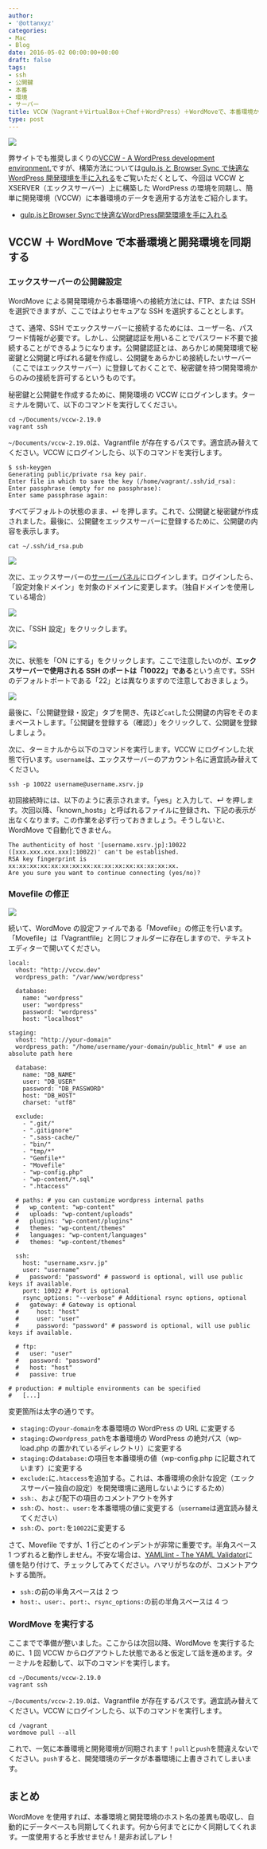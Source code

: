 ```yaml
---
author:
- '@ottanxyz'
categories:
- Mac
- Blog
date: 2016-05-02 00:00:00+00:00
draft: false
tags:
- ssh
- 公開鍵
- 本番
- 環境
- サーバー
title: VCCW（Vagrant＋VirtualBox＋Chef＋WordPress）＋WordMoveで、本番環境から開発環境にデータを簡単に同期する！
type: post
---
```


![](160502-57275563c8c88.jpg)

弊サイトでも推奨しまくりの[VCCW - A WordPress development environment.](http://vccw.cc/)ですが、構築方法については[gulp.js と Browser Sync で快適な WordPress 開発環境を手に入れる](/posts/2014/09/gulp-browser-sync-476/)をご覧いただくとして、今回は VCCW と XSERVER（エックスサーバー）上に構築した WordPress の環境を同期し、簡単に開発環境（VCCW）に本番環境のデータを適用する方法をご紹介します。

* [gulp.jsとBrowser Syncで快適なWordPress開発環境を手に入れる](/posts/2014/09/gulp-browser-sync-476/)

## VCCW ＋ WordMove で本番環境と開発環境を同期する

### エックスサーバーの公開鍵設定

WordMove による開発環境から本番環境への接続方法には、FTP、または SSH を選択できますが、ここではよりセキュアな SSH を選択することとします。

さて、通常、SSH でエックスサーバーに接続するためには、ユーザー名、パスワード情報が必要です。しかし、公開鍵認証を用いることでパスワード不要で接続することができるようになります。公開鍵認証とは、あらかじめ開発環境で秘密鍵と公開鍵と呼ばれる鍵を作成し、公開鍵をあらかじめ接続したいサーバー（ここではエックスサーバー）に登録しておくことで、秘密鍵を持つ開発環境からのみの接続を許可するというものです。

秘密鍵と公開鍵を作成するために、開発環境の VCCW にログインします。ターミナルを開いて、以下のコマンドを実行してください。

    cd ~/Documents/vccw-2.19.0
    vagrant ssh

`~/Documents/vccw-2.19.0`は、Vagrantfile が存在するパスです。適宜読み替えてください。VCCW にログインしたら、以下のコマンドを実行します。

    $ ssh-keygen
    Generating public/private rsa key pair.
    Enter file in which to save the key (/home/vagrant/.ssh/id_rsa):
    Enter passphrase (empty for no passphrase):
    Enter same passphrase again:

すべてデフォルトの状態のまま、↵ を押します。これで、公開鍵と秘密鍵が作成されました。最後に、公開鍵をエックスサーバーに登録するために、公開鍵の内容を表示します。

    cat ~/.ssh/id_rsa.pub

![](160502-572755670a9b8.png)

次に、エックスサーバーの[サーバーパネル](https://www.xserver.ne.jp/login_server.php)にログインします。ログインしたら、「設定対象ドメイン」を対象のドメインに変更します。（独自ドメインを使用している場合）

![](160502-5727556a42c57.png)

次に、「SSH 設定」をクリックします。

![](160502-5727556e038ca.png)

次に、状態を「ON にする」をクリックします。ここで注意したいのが、**エックスサーバーで使用される SSH のポートは「10022」である**という点です。SSH のデフォルトポートである「22」とは異なりますので注意しておきましょう。

![](160502-57275572a4353.png)

最後に、「公開鍵登録・設定」タブを開き、先ほど`cat`した公開鍵の内容をそのままペーストします。「公開鍵を登録する（確認）」をクリックして、公開鍵を登録しましょう。

次に、ターミナルから以下のコマンドを実行します。VCCW にログインした状態で行います。`username`は、エックスサーバーのアカウント名に適宜読み替えてください。

    ssh -p 10022 username@username.xsrv.jp

初回接続時には、以下のように表示されます。「yes」と入力して、↵ を押します。次回以降、「known_hosts」と呼ばれるファイルに登録され、下記の表示が出なくなります。この作業を必ず行っておきましょう。そうしないと、WordMove で自動化できません。

    The authenticity of host '[username.xsrv.jp]:10022 ([xxx.xxx.xxx.xxx]:10022)' can't be established.
    RSA key fingerprint is xx:xx:xx:xx:xx:xx:xx:xx:xx:xx:xx:xx:xx:xx:xx:xx.
    Are you sure you want to continue connecting (yes/no)?

### Movefile の修正

![](160502-5727557809ed5.png)

続いて、WordMove の設定ファイルである「Movefile」の修正を行います。「Movefile」は「Vagrantfile」と同じフォルダーに存在しますので、テキストエディターで開いてください。

    local:
      vhost: "http://vccw.dev"
      wordpress_path: "/var/www/wordpress"

      database:
        name: "wordpress"
        user: "wordpress"
        password: "wordpress"
        host: "localhost"

    staging:
      vhost: "http://your-domain"
      wordpress_path: "/home/username/your-domain/public_html" # use an absolute path here

      database:
        name: "DB_NAME"
        user: "DB_USER"
        password: "DB_PASSWORD"
        host: "DB_HOST"
        charset: "utf8"

      exclude:
        - ".git/"
        - ".gitignore"
        - ".sass-cache/"
        - "bin/"
        - "tmp/*"
        - "Gemfile*"
        - "Movefile"
        - "wp-config.php"
        - "wp-content/*.sql"
        - ".htaccess"

      # paths: # you can customize wordpress internal paths
      #   wp_content: "wp-content"
      #   uploads: "wp-content/uploads"
      #   plugins: "wp-content/plugins"
      #   themes: "wp-content/themes"
      #   languages: "wp-content/languages"
      #   themes: "wp-content/themes"

      ssh:
        host: "username.xsrv.jp"
        user: "username"
      #   password: "password" # password is optional, will use public keys if available.
        port: 10022 # Port is optional
        rsync_options: "--verbose" # Additional rsync options, optional
      #   gateway: # Gateway is optional
      #     host: "host"
      #     user: "user"
      #     password: "password" # password is optional, will use public keys if available.

      # ftp:
      #   user: "user"
      #   password: "password"
      #   host: "host"
      #   passive: true

    # production: # multiple environments can be specified
    #   [...]

変更箇所は太字の通りです。

* `staging:`の`your-domain`を本番環境の WordPress の URL に変更する
* `staging:`の`wordpress_path`を本番環境の WordPress の絶対パス（wp-load.php の置かれているディレクトリ）に変更する
* `staging:`の`database:`の項目を本番環境の値（wp-config.php に記載されています）に変更する
* `exclude:`に`.htaccess`を追加する。これは、本番環境の余計な設定（エックスサーバー独自の設定）を開発環境に適用しないようにするため）
* `ssh:`、および配下の項目のコメントアウトを外す
* `ssh:`の、`host:`、`user:`を本番環境の値に変更する（`username`は適宜読み替えてください）
* `ssh:`の、`port:`を`10022`に変更する

さて、Movefile ですが、1 行ごとのインデントが非常に重要です。半角スペース 1 つずれると動作しません。不安な場合は、[YAMLlint - The YAML Validator](http://www.yamllint.com/)に値を貼り付けて、チェックしてみてください。ハマリがちなのが、コメントアウトする箇所。

* `ssh:`の前の半角スペースは 2 つ
* `host:`、`user:`、`port:`、`rsync_options:`の前の半角スペースは 4 つ

### WordMove を実行する

ここまでで準備が整いました。ここからは次回以降、WordMove を実行するために、1 回 VCCW からログアウトした状態であると仮定して話を進めます。ターミナルを起動して、以下のコマンドを実行します。

    cd ~/Documents/vccw-2.19.0
    vagrant ssh

`~/Documents/vccw-2.19.0`は、Vagrantfile が存在するパスです。適宜読み替えてください。VCCW にログインしたら、以下のコマンドを実行します。

    cd /vagrant
    wordmove pull --all

これで、一気に本番環境と開発環境が同期されます！`pull`と`push`を間違えないでください。`push`すると、開発環境のデータが本番環境に上書きされてしまいます。

## まとめ

WordMove を使用すれば、本番環境と開発環境のホスト名の差異も吸収し、自動的にデータベースも同期してくれます。何から何までとにかく同期してくれます。一度使用すると手放せません！是非お試しアレ！
